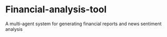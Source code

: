 # Financial-analysis-tool
A multi-agent system for generating financial reports and news sentiment analysis
